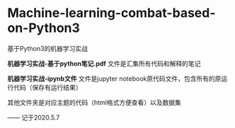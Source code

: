 # Machine-learning-combat-based-on-Python3
基于Python3的机器学习实战

**机器学习实战-基于python笔记.pdf** 文件是汇集所有代码和解释的笔记

**机器学习实战-ipynb文件** 文件是jupyter notebook原代码文件，包含所有的原运行代码（保存有运行结果）

其他文件夹是对应主题的代码（html格式方便查看）以及数据集

—— 记于2020.5.7
